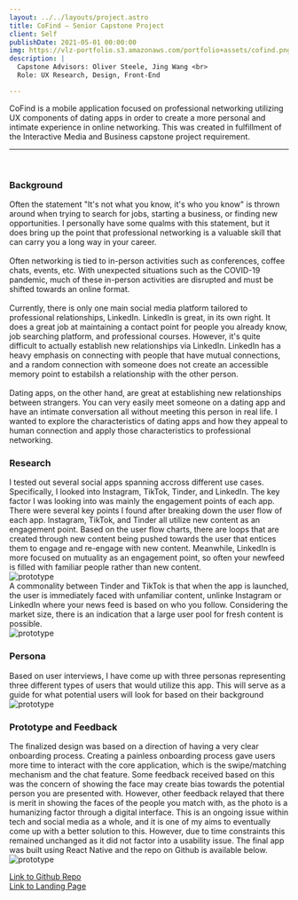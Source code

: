 ```yaml
---
layout: ../../layouts/project.astro
title: CoFind — Senior Capstone Project
client: Self
publishDate: 2021-05-01 00:00:00
img: https://vlz-portfolio.s3.amazonaws.com/portfolio+assets/cofind.png
description: |
  Capstone Advisors: Oliver Steele, Jing Wang <br>
  Role: UX Research, Design, Front-End

---
```

CoFind is a mobile application focused on professional networking utilizing UX components of dating apps in order to create a more personal and intimate experience in online networking. This was created in fulfillment of the Interactive Media and Business capstone project requirement. <br><hr><br>

### Background
Often the statement "It's not what you know, it's who you know" is thrown around when trying to search for jobs, starting a business, or finding new opportunities. I personally have some qualms with this statement, but it does bring up the point that professional networking is a valuable skill that can carry you a long way in your career. <br><br>
Often networking is tied to in-person activities such as conferences, coffee chats, events, etc. With unexpected situations such as the COVID-19 pandemic, much of these in-person activities are disrupted and must be shifted towards an online format. <br><br>
Currently, there is only one main social media platform tailored to professional relationships, LinkedIn. LinkedIn is great, in its own right. It does a great job at maintaining a contact point for people you already know, job searching platform, and professional courses. However, it's quite difficult to actually establish new relationships via LinkedIn. LinkedIn has a heavy emphasis on connecting with people that have mutual connections, and a random connection with someone does not create an accessible memory point to estabilsh a relationship with the other person.<br><br>
Dating apps, on the other hand, are great at establishing new relationships between strangers. You can very easily meet someone on a dating app and have an intimate conversation all without meeting this person in real life. I wanted to explore the characteristics of dating apps and how they appeal to human connection and apply those characteristics to professional networking.

### Research
I tested out several social apps spanning accross different use cases. Specifically, I looked into Instagram, TikTok, Tinder, and LinkedIn. The key factor I was looking into was mainly the engagement points of each app. There were several key points I found after breaking down the user flow of each app. Instagram, TikTok, and Tinder all utilize new content as an engagement point. Based on the user flow charts, there are loops that are created through new content being pushed towards the user that entices them to engage and re-engage with new content. Meanwhile, LinkedIn is more focused on mutuality as an engagement point, so often your newfeed is filled with familiar people rather than new content.
<br>
![prototype](https://vlz-portfolio.s3.amazonaws.com/portfolio+assets/cofind/userflows.png)
<br>
A commonality between Tinder and TikTok is that when the app is launched, the user is immediately faced with unfamiliar content, unlinke Instagram or LinkedIn where your news feed is based on who you follow. Considering the market size, there is an indication that a large user pool for fresh content is possible.
<br>
![prototype](https://vlz-portfolio.s3.amazonaws.com/portfolio+assets/cofind/market_size.png)
<br>

### Persona
Based on user interviews, I have come up with three personas representing three different types of users that would utilize this app. This will serve as a guide for what potential users will look for based on their background
<br>
![prototype](https://vlz-portfolio.s3.amazonaws.com/portfolio+assets/cofind/persona.png)
<br>

### Prototype and Feedback
The finalized design was based on a direction of having a very clear onboarding process. Creating a painless onboarding process gave users more time to interact with the core application, which is the swipe/matching mechanism and the chat feature. Some feedback received based on this was the concern of showing the face may create bias towards the potential person you are presented with. However, other feedback relayed that there is merit in showing the faces of the people you match with, as the photo is a humanizing factor through a digital interface. This is an ongoing issue within tech and social media as a whole, and it is one of my aims to eventually come up with a better solution to this. However, due to time constraints this remained unchanged as it did not factor into a usability issue. The final app was built using React Native and the repo on Github is available below.
<br>
![prototype](https://vlz-portfolio.s3.amazonaws.com/portfolio+assets/cofind/wireframe.png)
<br>

[Link to Github Repo](https://github.com/verazhong19/cofindcapstone)
<br>
[Link to Landing Page](https://verazhong19.github.io/cofind/)